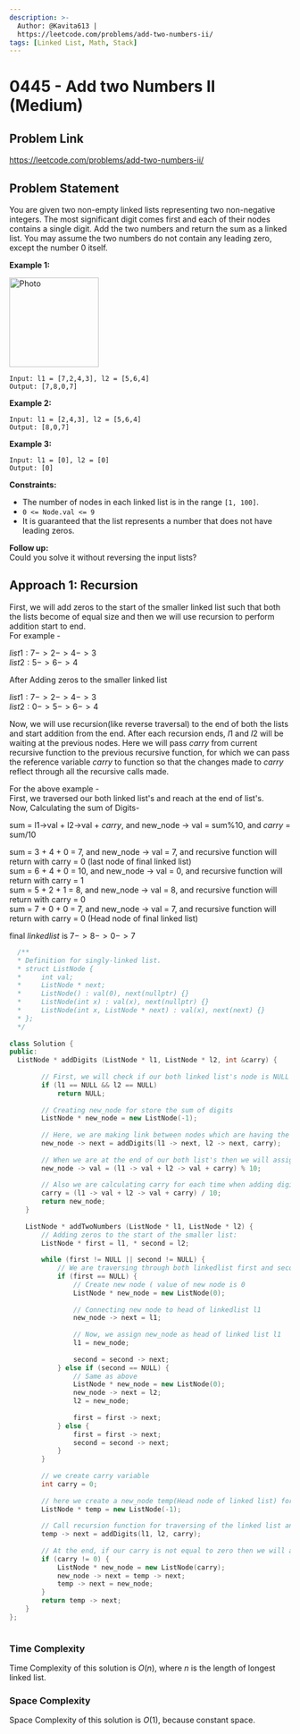```yaml
---
description: >-
  Author: @Kavita613 |
  https://leetcode.com/problems/add-two-numbers-ii/
tags: [Linked List, Math, Stack]
---
```


# 0445 - Add two Numbers II (Medium) 

## Problem Link

https://leetcode.com/problems/add-two-numbers-ii/

## Problem Statement

You are given two non-empty linked lists representing two non-negative integers. The most significant digit comes first and each of their nodes contains a single digit. 
Add the two numbers and return the sum as a linked list. 
You may assume the two numbers do not contain any leading zero, except the number 0 itself.

**Example 1:**

<img src="https://assets.leetcode.com/uploads/2021/04/09/sumii-linked-list.jpg" alt="Photo" height="160" />

```
Input: l1 = [7,2,4,3], l2 = [5,6,4]
Output: [7,8,0,7] 
```

**Example 2:**

```
Input: l1 = [2,4,3], l2 = [5,6,4]
Output: [8,0,7]
```

**Example 3:**

```
Input: l1 = [0], l2 = [0]
Output: [0]
```

**Constraints:**

- The number of nodes in each linked list is in the range `[1, 100]`.
- `0 <= Node.val <= 9`
- It is guaranteed that the list represents a number that does not have leading zeros.

**Follow up:**  
Could you solve it without reversing the input lists?

## Approach 1: Recursion
First, we will add zeros to the start of the smaller linked list such that both the lists become of equal size and then we will use recursion to perform 
addition start to end.  
For example - 

$list1: 7->2->4->3$  
$list2: 5->6->4$
        
After Adding zeros to the smaller linked list 

$list1: 7->2->4->3$  
$list2: 0->5->6->4$

Now, we will use recursion(like reverse traversal) to the end of both the lists and start addition from the end. After each recursion ends, $l1$ and $l2$ will be 
waiting at the previous nodes. Here we will pass $carry$ from current recursive function to the previous recursive function, for which we can pass the reference 
variable $carry$ to function so that the changes made to $carry$ reflect through all the recursive calls made.

For the above example -  
First, we traversed our both linked list's and reach at the end of list's.  
Now, Calculating the sum of Digits-  

sum = l1->val + l2->val + $carry$, and new_node -> val = sum%10, and $carry$ = sum/10  

sum = $3$ + $4$ + $0$ = $7$, and new_node -> val = $7$, and  recursive function will return with carry = $0$  (last node of final linked list)  
sum = $6$ + $4$ + $0$ = $10$, and new_node -> val = $0$, and  recursive function will return with carry = $1$  
sum = $5$ + $2$ + $1$ = $8$, and new_node -> val = $8$, and  recursive function will return with carry = $0$  
sum = $7$ + $0$ + $0$ = $7$, and new_node -> val = $7$, and  recursive function will return with carry = $0$  (Head node of final linked list)

final $linkedlist$ is $7->8->0->7$



<Tabs>

<TabItem value="cpp" label="C++">
<SolutionAuthor name="@Kavita613"/>

```cpp  
  /**  
  * Definition for singly-linked list.  
  * struct ListNode {  
  *     int val;  
  *     ListNode * next;  
  *     ListNode() : val(0), next(nullptr) {}  
  *     ListNode(int x) : val(x), next(nullptr) {}  
  *     ListNode(int x, ListNode * next) : val(x), next(next) {}  
  * };  
  */
  
class Solution {
public:
  ListNode * addDigits (ListNode * l1, ListNode * l2, int &carry) {
  
        // First, we will check if our both linked list's node is NULL or not
        if (l1 == NULL && l2 == NULL) 
            return NULL;
        
        // Creating new_node for store the sum of digits
        ListNode * new_node = new ListNode(-1);
  
        // Here, we are making link between nodes which are having the sum of digits 
        new_node -> next = addDigits(l1 -> next, l2 -> next, carry);
        
        // When we are at the end of our both list's then we will assign value to our node and respective recursive function call will return
        new_node -> val = (l1 -> val + l2 -> val + carry) % 10;
  
        // Also we are calculating carry for each time when adding digits and passing it through recursive function
        carry = (l1 -> val + l2 -> val + carry) / 10;  
        return new_node;
    }
  
    ListNode * addTwoNumbers (ListNode * l1, ListNode * l2) {
        // Adding zeros to the start of the smaller list:
        ListNode * first = l1, * second = l2;
        
        while (first != NULL || second != NULL) {
            // We are traversing through both linkedlist first and second, and find which one is smaller and add zeros starting of that linked list
            if (first == NULL) {
                // Create new node ( value of new node is 0  
                ListNode * new_node = new ListNode(0);
                
                // Connecting new node to head of linkedlist l1
                new_node -> next = l1;
  
                // Now, we assign new_node as head of linked list l1 
                l1 = new_node;
                
                second = second -> next;
            } else if (second == NULL) {
                // Same as above 
                ListNode * new_node = new ListNode(0);
                new_node -> next = l2;
                l2 = new_node;  
  
                first = first -> next;
            } else {
                first = first -> next;
                second = second -> next;
            }
        }
        
        // we create carry variable 
        int carry = 0;
        
        // here we create a new_node temp(Head node of linked list) for sum of two linked list's l1 and l2
        ListNode * temp = new ListNode(-1);
        
        // Call recursion function for traversing of the linked list and Calculating the sum of digits 
        temp -> next = addDigits(l1, l2, carry);
        
        // At the end, if our carry is not equal to zero then we will add this into our linked list temp
        if (carry != 0) {
            ListNode * new_node = new ListNode(carry);
            new_node -> next = temp -> next;
            temp -> next = new_node;
        }
        return temp -> next;
    }
}; 
  
```

</TabItem>

</Tabs>

### Time Complexity

Time Complexity of this solution is $O(n)$, where $n$ is the length of longest linked list.  
  
### Space Complexity
  
Space Complexity of this solution is $O(1)$, because constant space.

